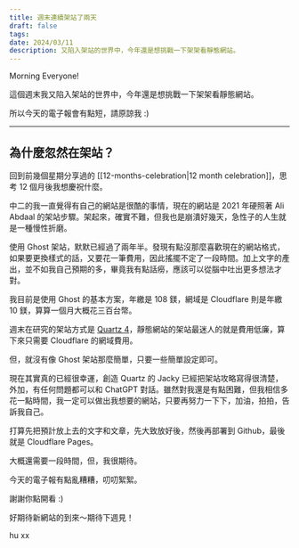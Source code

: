 ```yaml
---
title: 週末連續架站了兩天
draft: false
tags: 
date: 2024/03/11
description: 又陷入架站的世界中，今年還是想挑戰一下架架看靜態網站。
---
```

Morning Everyone!

這個週末我又陷入架站的世界中，今年還是想挑戰一下架架看靜態網站。

所以今天的電子報會有點短，請原諒我 :)

---

## 為什麼忽然在架站？

回到前幾個星期分享過的 [[12-months-celebration|12 month celebration]]，思考 12 個月後我想慶祝什麼。

中二的我一直覺得有自己的網站是很酷的事情，現在的網站是 2021 年硬照著 Ali Abdaal 的架站步驟。架起來，確實不難，但我也是崩潰好幾天，急性子的人生就是一種慢性折磨。

使用 Ghost 架站，默默已經過了兩年半。發現有點沒那麼喜歡現在的網站格式，如果要更換樣式的話，又要花一筆費用，因此搖擺不定了一段時間。加上文字的產出，並不如我自己預期的多，畢竟我有點話癆，應該可以從腦中吐出更多想法才對。

我目前是使用 Ghost 的基本方案，年繳是 108 鎂，網域是 Cloudflare 則是年繳 10 鎂，算算一個月大概花三百台幣。

週末在研究的架站方式是 [Quartz 4](https://quartz.jzhao.xyz/)，靜態網站的架站最迷人的就是費用低廉，算下來只需要 Cloudflare 的網域費用。

但，就沒有像 Ghost 架站那麼簡單，只要一些簡單設定即可。

現在其實真的已經很幸運，創造 Quartz 的 Jacky 已經把架站攻略寫得很清楚，外加，有任何問題都可以和 ChatGPT 對話。雖然對我還是有點困難，但我相信多花一點時間，我一定可以做出我想要的網站，只要再努力一下下，加油，拍拍，告訴我自己。

打算先把預計放上去的文字和文章，先大致放好後，然後再部署到 Github，最後就是 Cloudflare Pages。

大概還需要一段時間，但，我很期待。

今天的電子報有點亂糟糟，叨叨絮絮。

謝謝你點開看 :)

好期待新網站的到來～期待下週見！

hu xx